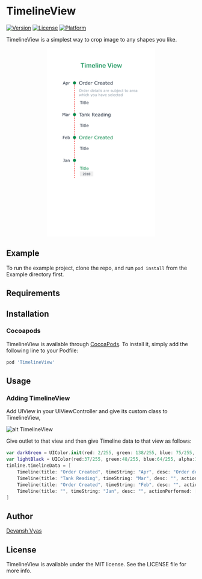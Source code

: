 # TimelineView


[![Version](https://img.shields.io/cocoapods/v/TimelineView.svg?style=flat)](https://cocoapods.org/pods/TimelineView)
[![License](https://img.shields.io/cocoapods/l/TimelineView.svg?style=flat)](https://cocoapods.org/pods/TimelineView)
[![Platform](https://img.shields.io/cocoapods/p/TimelineView.svg?style=flat)](https://cocoapods.org/pods/TimelineView)

TimelineView is a simplest way to crop image to any shapes you like.

<center><img src="/TimelineView.png" height="500"/></center>

## Example

To run the example project, clone the repo, and run `pod install` from the Example directory first.

## Requirements

## Installation

### Cocoapods
TimelineView is available through [CocoaPods](https://cocoapods.org). To install
it, simply add the following line to your Podfile:

```ruby
pod 'TimelineView'
```

## Usage
### Adding TimelineView

Add UIView in your UIViewController and  give its custom class to TimelineView,

![alt TimelineView](https://github.com/devanshvyas/TimelineView/blob/master/AddingView.png)

Give outlet to that view and then give Timeline data to that view as follows:

```swift
var darkGreen = UIColor.init(red: 2/255, green: 138/255, blue: 75/255, alpha: 1)
var lightBlack = UIColor(red:37/255, green:48/255, blue:64/255, alpha:1)
timline.timelineData = [
    Timeline(title: "Order Created", timeString: "Apr", desc: "Order details are subject to area which you have selected", actionPerformed: [], titleColor: lightBlack, actionItemColor: lightBlack),
    Timeline(title: "Tank Reading", timeString: "Mar", desc: "", actionPerformed: ["Order Delivered","Order Loaded"], titleColor: lightBlack, actionItemColor: lightBlack),
    Timeline(title: "Order Created", timeString: "Feb", desc: "", actionPerformed: ["Maintenance Req. Raised"], titleColor: darkGreen,actionItemColor: lightBlack),
    Timeline(title: "", timeString: "Jan", desc: "", actionPerformed: ["Tank Dips Missed","Credit Note Received","","","","","","Price Book Updated"], titleColor: lightBlack,actionItemColor: darkGreen)
]
```
## Author

[Devansh Vyas](http://github.com/devanshvyas)

## License

TimelineView is available under the MIT license. See the LICENSE file for more info.
